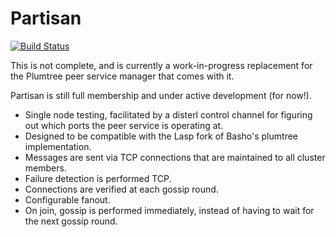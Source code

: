 Partisan
=======================================================

[![Build Status](https://travis-ci.org/lasp-lang/partisan.svg?branch=master)](https://travis-ci.org/lasp-lang/partisan)

This is not complete, and is currently a work-in-progress replacement
for the Plumtree peer service manager that comes with it.

Partisan is still full membership and under active development (for now!).

* Single node testing, facilitated by a disterl control channel for figuring out which ports the peer service is operating at.
* Designed to be compatible with the Lasp fork of Basho's plumtree implementation.
* Messages are sent via TCP connections that are maintained to all cluster members.
* Failure detection is performed TCP.
* Connections are verified at each gossip round.
* Configurable fanout.
* On join, gossip is performed immediately, instead of having to wait for the next gossip round.

